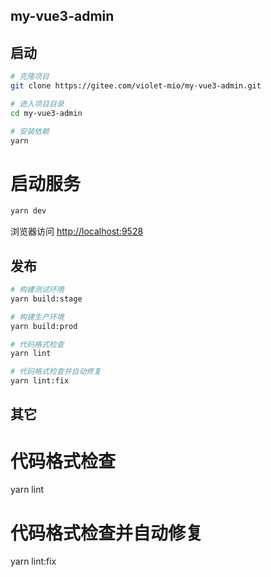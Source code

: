 ## my-vue3-admin

## 启动

```bash
# 克隆项目
git clone https://gitee.com/violet-mio/my-vue3-admin.git

# 进入项目目录
cd my-vue3-admin

# 安装依赖
yarn
```

# 启动服务

```bash
yarn dev
```

浏览器访问 [http://localhost:9528](http://localhost:9528)

## 发布

```bash
# 构建测试环境
yarn build:stage

# 构建生产环境
yarn build:prod

# 代码格式检查
yarn lint

# 代码格式检查并自动修复
yarn lint:fix
```

## 其它
# 代码格式检查
yarn lint

# 代码格式检查并自动修复
yarn lint:fix
```
